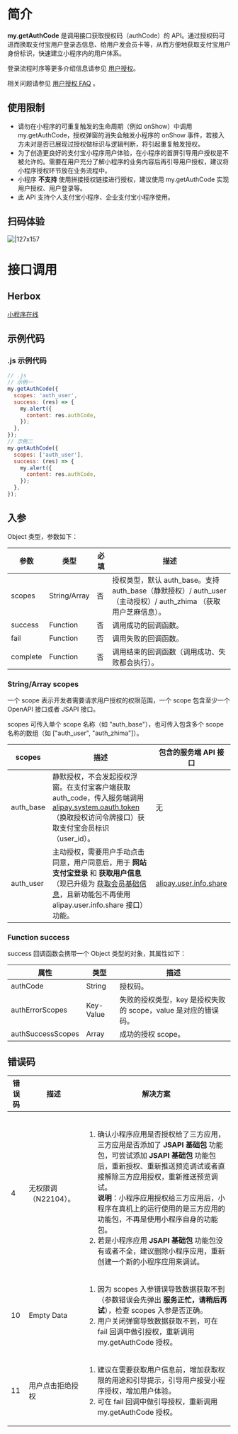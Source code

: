 # 简介
**my.getAuthCode** 是调用接口获取授权码（authCode）的 API。通过授权码可进而换取支付宝用户登录态信息、给用户发会员卡等，从而方便地获取支付宝用户身份标识，快速建立小程序内的用户体系。

登录流程时序等更多介绍信息请参见 [用户授权](https://opendocs.alipay.com/mini/introduce/authcode)。

相关问题请参见 [用户授权 FAQ](https://opendocs.alipay.com/mini/api/bpubha) 。

## 使用限制

- 请勿在小程序的可重复触发的生命周期（例如 onShow）中调用 my.getAuthCode，授权弹窗的消失会触发小程序的 onShow 事件，若接入方未对是否已展现过授权做标识与逻辑判断，将引起重复触发授权。
- 为了创造更良好的支付宝小程序用户体验，在小程序的首屏引导用户授权是不被允许的。需要在用户充分了解小程序的业务内容后再引导用户授权，建议将小程序授权环节放在业务流程中。
- 小程序 **不支持** 使用拼接授权链接进行授权，建议使用 my.getAuthCode 实现用户授权、用户登录等。
- 此 API 支持个人支付宝小程序、企业支付宝小程序使用。

## 扫码体验

![|127x157](https://gw.alipayobjects.com/zos/skylark-tools/public/files/1cdfd0855a5b2beb9466386548165516.jpeg#align=left&display=inline&height=157&margin=%5Bobject%20Object%5D&originHeight=157&originWidth=127&status=done&style=none&width=127)

# 接口调用

## Herbox

[小程序在线](https://herbox-embed.alipay.com/s/doc-get-auth-code?theme=light&previewZoom=75&chInfo=openhome-doc) 

## 示例代码

### .js 示例代码
```javascript
// .js
// 示例一
my.getAuthCode({
  scopes: 'auth_user',
  success: (res) => {
    my.alert({
      content: res.authCode,
    });
  },
});
// 示例二
my.getAuthCode({
  scopes: ['auth_user'],
  success: (res) => {
    my.alert({
      content: res.authCode,
    });
  },
});
```

## 入参

Object 类型，参数如下：

| **参数** | **类型** | **必填** | **描述** |
| --- | --- | --- | --- |
| scopes | String/Array | 否 | 授权类型，默认 auth_base。支持 auth_base（静默授权）/ auth_user（主动授权）/ auth_zhima （获取用户芝麻信息）。 |
| success | Function | 否 | 调用成功的回调函数。 |
| fail | Function | 否 | 调用失败的回调函数。 |
| complete | Function | 否 | 调用结束的回调函数（调用成功、失败都会执行）。 |

### String/Array scopes

一个 scope 表示开发者需要请求用户授权的权限范围，一个 scope 包含至少一个 OpenAPI 接口或者 JSAPI 接口。

scopes 可传入单个 scope 名称（如 "auth_base"），也可传入包含多个 scope 名称的数组（如 ["auth_user", "auth_zhima"]）。

| **scopes** | **描述** | **包含的服务端 API 接口** |
| --- | --- | --- |
| auth_base | 静默授权，不会发起授权浮窗。在支付宝客户端获取 auth_code，传入服务端调用 [alipay.system.oauth.token](https://opendocs.alipay.com/mini/02qkj4)（换取授权访问令牌接口）获取支付宝会员标识（user_id）。 | 无 |
| auth_user | 主动授权，需要用户手动点击同意，用户同意后，用于 **网站支付宝登录** 和 **获取用户信息**（现已升级为 [获取会员基础信息](https://opendocs.alipay.com/mini/introduce/twn8vq)，且新功能包不再使用 alipay.user.info.share 接口）功能。 | [alipay.user.info.share](https://opendocs.alipay.com/open/02dvf6) |

### Function success

success 回调函数会携带一个 Object 类型的对象，其属性如下：

| **属性** | **类型** | **描述** |
| --- | --- | --- |
| authCode | String | 授权码。 |
| authErrorScopes | Key-Value | 失败的授权类型，key 是授权失败的 scope，value 是对应的错误码。 |
| authSuccessScopes | Array | 成功的授权 scope。 |


## 错误码

| **错误码** | **描述** | **解决方案** |
| --- | --- | --- |
| 4 | 无权限调（N22104）。 | <br /><ol><li>确认小程序应用是否授权给了三方应用，三方应用是否添加了 <b>JSAPI 基础包</b> 功能包，可尝试添加 <b>JSAPI 基础包</b> 功能包后，重新授权、重新推送预览调试或者直接解除三方应用授权，重新推送预览调试。<br /><b>说明</b>：小程序应用授权给三方应用后，小程序在真机上的运行使用的是三方应用的功能包，不再是使用小程序自身的功能包。</li><li>若是小程序应用 <b>JSAPI 基础包</b> 功能包没有或者不全，建议删除小程序应用，重新创建一个新的小程序应用来调试。</li></ol>|
| 10 | Empty Data | <ol><li>因为 scopes 入参错误导致数据获取不到（参数错误会先弹出 <b>服务正忙，请稍后再试</b>），检查 scopes 入参是否正确。</li><li>用户关闭弹窗导致数据获取不到，可在 fail 回调中做引授权，重新调用 my.getAuthCode 授权。</li></ol> |
| 11 | 用户点击拒绝授权 | <ol><li>建议在需要获取用户信息前，增加获取权限的用途和引导提示，引导用户接受小程序授权，增加用户体验。</li><li>可在 fail 回调中做引导授权，重新调用 my.getAuthCode 授权。</li></ol> |

